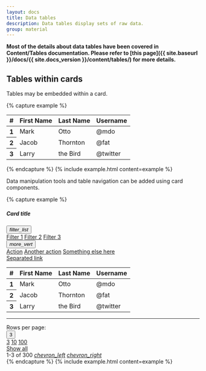 ```yaml
---
layout: docs
title: Data tables
description: Data tables display sets of raw data.
group: material
---
```


**Most of the details about data tables have been covered in Content/Tables documentation. Please refer to [this page]({{ site.baseurl }}/docs/{{ site.docs_version }}/content/tables/) for more details.**

## Tables within cards

Tables may be embedded within a card.

{% capture example %}
<div class="card">
  <table class="table mb-0">
    <thead>
      <tr>
        <th scope="col">#</th>
        <th scope="col">First Name</th>
        <th scope="col">Last Name</th>
        <th scope="col">Username</th>
      </tr>
    </thead>
    <tbody>
      <tr>
        <th scope="row">1</th>
        <td>Mark</td>
        <td>Otto</td>
        <td>@mdo</td>
      </tr>
      <tr>
        <th scope="row">2</th>
        <td>Jacob</td>
        <td>Thornton</td>
        <td>@fat</td>
      </tr>
      <tr>
        <th scope="row">3</th>
        <td>Larry</td>
        <td>the Bird</td>
        <td>@twitter</td>
      </tr>
    </tbody>
  </table>
</div>
{% endcapture %}
{% include example.html content=example %}

Data manipulation tools and table navigation can be added using card components.

{% capture example %}
<div class="card">
  <div class="card-header d-flex pr-0">
    <h5 class="card-title mb-0">Card title</h5>
    <div class="card-actions ml-auto py-0">
      <div class="dropdown">
        <button aria-expanded="false" aria-haspopup="true" class="btn btn-outline my-0" data-toggle="dropdown" id="cardTableDrop1" type="button"><i class="material-icons">filter_list</i></button>
        <div aria-labelledby="cardTableDrop1" class="dropdown-menu dropdown-menu-right menu">
          <a class="dropdown-item" href="#">Filter 1</a>
          <a class="dropdown-item" href="#">Filter 2</a>
          <a class="dropdown-item" href="#">Filter 3</a>
        </div>
      </div>
      <div class="dropdown">
        <button aria-expanded="false" aria-haspopup="true" class="btn btn-outline my-0" data-toggle="dropdown" id="cardTableDrop2" type="button"><i class="material-icons">more_vert</i></button>
        <div aria-labelledby="cardTableDrop2" class="dropdown-menu dropdown-menu-right menu">
          <a class="dropdown-item" href="#">Action</a>
          <a class="dropdown-item" href="#">Another action</a>
          <a class="dropdown-item" href="#">Something else here</a>
          <div class="dropdown-divider"></div>
          <a class="dropdown-item" href="#">Separated link</a>
        </div>
      </div>
    </div>
  </div>
  <table class="table mb-0">
    <thead>
      <tr>
        <th scope="col">#</th>
        <th scope="col">First Name</th>
        <th scope="col">Last Name</th>
        <th scope="col">Username</th>
      </tr>
    </thead>
    <tbody>
      <tr>
        <th scope="row">1</th>
        <td>Mark</td>
        <td>Otto</td>
        <td>@mdo</td>
      </tr>
      <tr>
        <th scope="row">2</th>
        <td>Jacob</td>
        <td>Thornton</td>
        <td>@fat</td>
      </tr>
      <tr>
        <th scope="row">3</th>
        <td>Larry</td>
        <td>the Bird</td>
        <td>@twitter</td>
      </tr>
    </tbody>
  </table>
  <hr class="my-0 w-100">
  <div class="card-actions align-items-center justify-content-end">
    <span class="align-self-center mb-1 mx-1 text-muted">Rows per page:</span>
    <div class="dropdown">
      <button aria-expanded="false" aria-haspopup="true" class="btn btn-outline dropdown-toggle" data-toggle="dropdown" type="button">3</button>
      <div class="dropdown-menu dropdown-menu-right menu">
        <a class="dropdown-item active" href="#">3</a>
        <a class="dropdown-item" href="#">10</a>
        <a class="dropdown-item" href="#">100</a>
        <div class="dropdown-divider"></div>
        <a class="dropdown-item" href="#">Show all</a>
      </div>
    </div>
    <span class="align-self-center mb-1 mr-2 text-muted">1-3 of 300</span>
    <a class="btn btn-outline" href="#"><i class="material-icons">chevron_left</i></a>
    <a class="btn btn-outline" href="#"><i class="material-icons">chevron_right</i></a>
  </div>
</div>
{% endcapture %}
{% include example.html content=example %}
